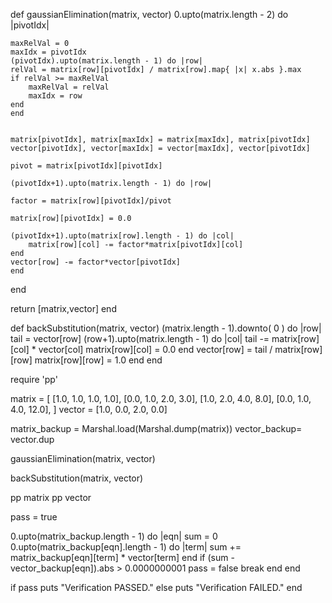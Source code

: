 

def gaussianElimination(matrix, vector)
0.upto(matrix.length - 2) do |pivotIdx|

    maxRelVal = 0
    maxIdx = pivotIdx
    (pivotIdx).upto(matrix.length - 1) do |row|
    relVal = matrix[row][pivotIdx] / matrix[row].map{ |x| x.abs }.max
    if relVal >= maxRelVal
        maxRelVal = relVal
        maxIdx = row
    end
    end

   
    matrix[pivotIdx], matrix[maxIdx] = matrix[maxIdx], matrix[pivotIdx]
    vector[pivotIdx], vector[maxIdx] = vector[maxIdx], vector[pivotIdx]

    pivot = matrix[pivotIdx][pivotIdx]
    
    (pivotIdx+1).upto(matrix.length - 1) do |row|
    
    factor = matrix[row][pivotIdx]/pivot

    matrix[row][pivotIdx] = 0.0
    
    (pivotIdx+1).upto(matrix[row].length - 1) do |col|
        matrix[row][col] -= factor*matrix[pivotIdx][col]
    end
    vector[row] -= factor*vector[pivotIdx]
    end
end

return [matrix,vector]
end


def backSubstitution(matrix, vector)
(matrix.length - 1).downto( 0 ) do |row|
    tail = vector[row]
    (row+1).upto(matrix.length - 1) do |col|
    tail -= matrix[row][col] * vector[col]
    matrix[row][col] = 0.0
    end
    vector[row] = tail / matrix[row][row]
    matrix[row][row] = 1.0
end
end


require 'pp'


matrix =
[
    [1.0, 1.0, 1.0, 1.0],
    [0.0, 1.0, 2.0, 3.0],
    [1.0, 2.0, 4.0, 8.0],
    [0.0, 1.0, 4.0, 12.0],
]
vector = [1.0, 0.0, 2.0, 0.0]


matrix_backup = Marshal.load(Marshal.dump(matrix))
vector_backup= vector.dup


gaussianElimination(matrix, vector)

backSubstitution(matrix, vector)


pp matrix
pp vector


pass = true

0.upto(matrix_backup.length - 1) do  |eqn|
sum = 0
0.upto(matrix_backup[eqn].length - 1) do |term|
    sum += matrix_backup[eqn][term] * vector[term]
end
if (sum - vector_backup[eqn]).abs > 0.0000000001
    pass = false
    break
end
end

if pass
puts "Verification PASSED."
else
puts "Verification FAILED."
end
